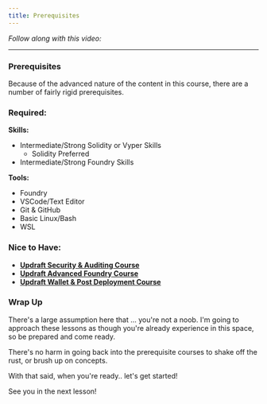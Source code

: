 ```yaml
---
title: Prerequisites
---
```


_Follow along with this video:_

---

### Prerequisites

Because of the advanced nature of the content in this course, there are a number of fairly rigid prerequisites.

### Required:

**Skills:**

- Intermediate/Strong Solidity or Vyper Skills
  - Solidity Preferred
- Intermediate/Strong Foundry Skills

**Tools:**

- Foundry
- VSCode/Text Editor
- Git & GitHub
- Basic Linux/Bash
- WSL

### Nice to Have:

- [**Updraft Security & Auditing Course**](https://updraft.cyfrin.io/courses/security)
- [**Updraft Advanced Foundry Course**](https://updraft.cyfrin.io/courses/advanced-foundry)
- [**Updraft Wallet & Post Deployment Course**](https://updraft.cyfrin.io/courses/wallet-and-deployment)

### Wrap Up

There's a large assumption here that ... you're not a noob. I'm going to approach these lessons as though you're already experience in this space, so be prepared and come ready.

There's no harm in going back into the prerequisite courses to shake off the rust, or brush up on concepts.

With that said, when you're ready.. let's get started!

See you in the next lesson!
